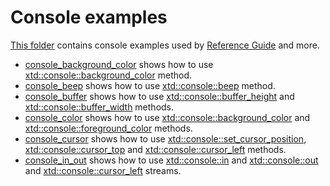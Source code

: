 # Console examples

[This folder](.) contains console examples used by [Reference Guide](https://codedocs.xyz/gammasoft71/xtd/) and more.

* [console_background_color](console_background_color/README.md) shows how to use [xtd::console::background_color](../../../src/xtd.core/include/xtd/basic_console.h) method.
* [console_beep](console_beep/README.md) shows how to use [xtd::console::beep](../../../src/xtd.core/include/xtd/basic_console.h) method.
* [console_buffer](console_buffer/README.md) shows how to use [xtd::console::buffer_height](../../../src/xtd.core/include/xtd/basic_console.h) and [xtd::console::buffer_width](../../../src/xtd.core/include/xtd/basic_console.h) methods.
* [console_color](console_color/README.md) shows how to use [xtd::console::background_color](../../../src/xtd.core/include/xtd/basic_console.h) and [xtd::console::foreground_color](../../../src/xtd.core/include/xtd/basic_console.h) methods.
* [console_cursor](console_cursor/README.md) shows how to use [xtd::console::set_cursor_position](../../../../src/xtd.core/include/xtd/basic_console.h), [xtd::console::cursor_top](../../../../src/xtd.core/include/xtd/basic_console.h) and [xtd::console::cursor_left](../../../../src/xtd.core/include/xtd/basic_console.h) methods.
* [console_in_out](console_in_out/README.md) shows how to use [xtd::console::in](../../../../src/xtd.core/include/xtd/basic_console.h) and [xtd::console::out](../../../../src/xtd.core/include/xtd/basic_console.h) and [xtd::console::cursor_left](../../../../src/xtd.core/include/xtd/basic_console.h) streams.
